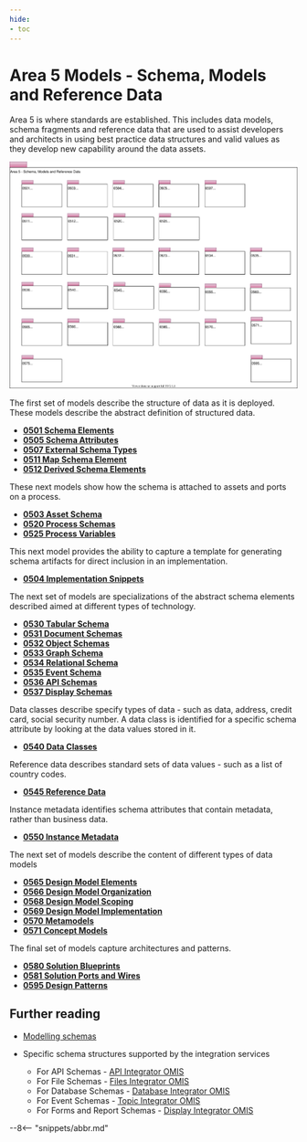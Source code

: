 ```yaml
---
hide:
- toc
---
```


<!-- SPDX-License-Identifier: CC-BY-4.0 -->
<!-- Copyright Contributors to the ODPi Egeria project. -->

# Area 5 Models - Schema, Models and Reference Data

Area 5 is where standards are established.
This includes data models, schema fragments and reference data
that are used to assist developers and architects in using best
practice data structures and valid values as they develop new
capability around the data assets.

![UML Packages](area-5-models-and-schema-overview.svg)

The first set of models describe the structure of data as it is deployed.
These models describe the abstract definition of structured data.

* **[0501 Schema Elements](0501-Schema-Elements.md)**
* **[0505 Schema Attributes](0505-Schema-Attributes.md)**
* **[0507 External Schema Types](0507-External-Schema-Type.md)**
* **[0511 Map Schema Element](0511-Map-Schema-Elements.md)**
* **[0512 Derived Schema Elements](0512-Derived-Schema-Elements.md)**

These next models show how the schema is attached to assets and ports on a process.

* **[0503 Asset Schema](0503-Asset-Schema.md)**
* **[0520 Process Schemas](0520-Process-Schemas.md)**
* **[0525 Process Variables](0525-Process-Variables.md)**

This next model provides the ability to capture a template for generating schema artifacts for
direct inclusion in an implementation.

* **[0504 Implementation Snippets](0504-Implementation-Snippets.md)**

The next set of models are specializations of the abstract schema elements
described aimed at different types of technology.

* **[0530 Tabular Schema](0530-Tabular-Schemas.md)**
* **[0531 Document Schemas](0531-Document-Schemas.md)**
* **[0532 Object Schemas](0532-Object-Schemas.md)**
* **[0533 Graph Schema](0533-Graph-Schemas.md)**
* **[0534 Relational Schema](0534-Relational-Schemas.md)**
* **[0535 Event Schema](0535-Event-Schemas.md)**
* **[0536 API Schemas](0536-API-Schemas.md)**
* **[0537 Display Schemas](0537-Display-Schemas.md)**

Data classes describe specify types of data - such as data, address, credit card, social security number.
A data class is identified for a specific schema attribute by looking at the data values stored in it.

* **[0540 Data Classes](0540-Data-Classes.md)**

Reference data describes standard sets of data values - such as a list of country codes.

* **[0545 Reference Data](0545-Reference-Data.md)**

Instance metadata identifies schema attributes that contain metadata, rather than business data.

* **[0550 Instance Metadata](0550-Instance-Metadata.md)**

The next set of models describe the content of different types of data models

* **[0565 Design Model Elements](0565-Design-Model-Elements.md)**
* **[0566 Design Model Organization](0566-Design-Model-Organization.md)**
* **[0568 Design Model Scoping](0568-Design-Model-Scoping.md)**
* **[0569 Design Model Implementation](0569-Design-Model-Implementation.md)**
* **[0570 Metamodels](0570-Metamodels.md)**
* **[0571 Concept Models](0571-Concept-Models.md)**

The final set of models capture architectures and patterns.

* **[0580 Solution Blueprints](0580-Solution-Blueprints.md)**
* **[0581 Solution Ports and Wires](0581-Solution-Ports-and-Wires.md)**
* **[0595 Design Patterns](0595-Design-Patterns.md)**

## Further reading

* [Modelling schemas](../modelling-technology/modelling-schemas.md)

* Specific schema structures supported by the integration services
   * For API Schemas - [API Integrator OMIS](../../../open-metadata-implementation/integration-services/api-integrator)
   * For File Schemas - [Files Integrator OMIS](../../../open-metadata-implementation/integration-services/files-integrator)
   * For Database Schemas - [Database Integrator OMIS](../../../open-metadata-implementation/integration-services/database-integrator)
   * For Event Schemas - [Topic Integrator OMIS](../../../open-metadata-implementation/integration-services/topic-integrator)
   * For Forms and Report Schemas - [Display Integrator OMIS](../../../open-metadata-implementation/integration-services/display-integrator)

--8<-- "snippets/abbr.md"
